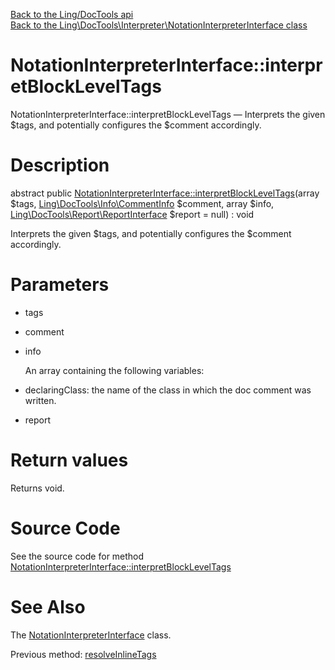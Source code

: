 [Back to the Ling/DocTools api](https://github.com/lingtalfi/DocTools/blob/master/doc/api/Ling/DocTools.md)<br>
[Back to the Ling\DocTools\Interpreter\NotationInterpreterInterface class](https://github.com/lingtalfi/DocTools/blob/master/doc/api/Ling/DocTools/Interpreter/NotationInterpreterInterface.md)


NotationInterpreterInterface::interpretBlockLevelTags
================



NotationInterpreterInterface::interpretBlockLevelTags — Interprets the given $tags, and potentially configures the $comment accordingly.




Description
================


abstract public [NotationInterpreterInterface::interpretBlockLevelTags](https://github.com/lingtalfi/DocTools/blob/master/doc/api/Ling/DocTools/Interpreter/NotationInterpreterInterface/interpretBlockLevelTags.md)(array $tags, [Ling\DocTools\Info\CommentInfo](https://github.com/lingtalfi/DocTools/blob/master/doc/api/Ling/DocTools/Info/CommentInfo.md) $comment, array $info, [Ling\DocTools\Report\ReportInterface](https://github.com/lingtalfi/DocTools/blob/master/doc/api/Ling/DocTools/Report/ReportInterface.md) $report = null) : void




Interprets the given $tags, and potentially configures the $comment accordingly.




Parameters
================


- tags

    

- comment

    

- info

    An array containing the following variables:
- declaringClass: the name of the class in which the doc comment was written.

- report

    


Return values
================

Returns void.








Source Code
===========
See the source code for method [NotationInterpreterInterface::interpretBlockLevelTags](/blob/master/Interpreter/NotationInterpreterInterface.php#L44-L44)


See Also
================

The [NotationInterpreterInterface](https://github.com/lingtalfi/DocTools/blob/master/doc/api/Ling/DocTools/Interpreter/NotationInterpreterInterface.md) class.

Previous method: [resolveInlineTags](https://github.com/lingtalfi/DocTools/blob/master/doc/api/Ling/DocTools/Interpreter/NotationInterpreterInterface/resolveInlineTags.md)<br>

